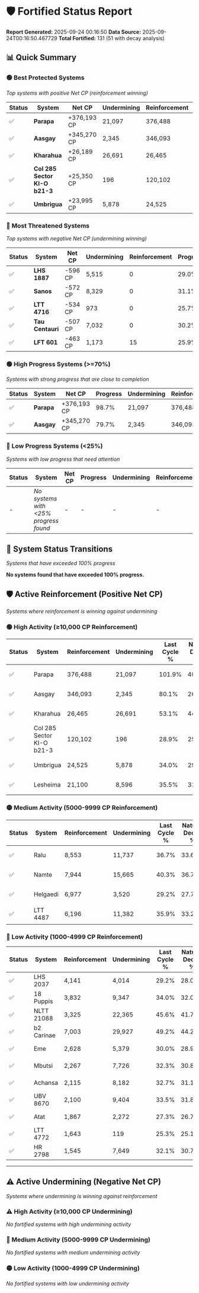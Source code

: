 # 🛡️ Fortified Status Report

**Report Generated:** 2025-09-24 00:16:50
**Data Source:** 2025-09-24T00:16:50.467729
**Total Fortified:** 131 (51 with decay analysis)

## 📊 Quick Summary

### 🟢 **Best Protected Systems**
*Top systems with positive Net CP (reinforcement winning)*

| Status | System | Net CP | Undermining | Reinforcement | Progress |
|--------|--------|--------|-------------|---------------|----------|
| ✅ | **Parapa** | +376,193 CP | 21,097 | 376,488 | 98.7% |
| ✅ | **Aasgay** | +345,270 CP | 2,345 | 346,093 | 79.7% |
| ✅ | **Kharahua** | +26,189 CP | 26,691 | 26,465 | 49.0% |
| ✅ | **Col 285 Sector KI-O b21-3** | +25,350 CP | 196 | 120,102 | 28.9% |
| ✅ | **Umbrigua** | +23,995 CP | 5,878 | 24,525 | 33.1% |

### 🔴 **Most Threatened Systems**
*Top systems with negative Net CP (undermining winning)*

| Status | System | Net CP | Undermining | Reinforcement | Progress |
|--------|--------|--------|-------------|---------------|----------|
| ✅ | **LHS 1887** | -596 CP | 5,515 | 0 | 29.0% |
| ✅ | **Sanos** | -572 CP | 8,329 | 0 | 31.1% |
| ✅ | **LTT 4716** | -534 CP | 973 | 0 | 25.7% |
| ✅ | **Tau Centauri** | -507 CP | 7,032 | 0 | 30.2% |
| ✅ | **LFT 601** | -463 CP | 1,173 | 15 | 25.9% |

### 🟢 **High Progress Systems (>=70%)**
*Systems with strong progress that are close to completion*

| Status | System | Net CP | Progress | Undermining | Reinforcement |
|--------|--------|--------|----------|-------------|---------------|
| ✅ | **Parapa** | +376,193 CP | 98.7% | 21,097 | 376,488 |
| ✅ | **Aasgay** | +345,270 CP | 79.7% | 2,345 | 346,093 |

### 🔴 **Low Progress Systems (<25%)**
*Systems with low progress that need attention*

| Status | System | Net CP | Progress | Undermining | Reinforcement |
|--------|--------|--------|----------|-------------|---------------|
| - | *No systems with <25% progress found* | - | - | - | - |
## 🔄 System Status Transitions
*Systems that have exceeded 100% progress*

**No systems found that have exceeded 100% progress.**

## 🛡️ Active Reinforcement (Positive Net CP)
*Systems where reinforcement is winning against undermining*

### 🟢 High Activity (≥10,000 CP Reinforcement)

| Status | System | Reinforcement | Undermining | Last Cycle % | Natural Decay % | Current Progress % | Current CP | Net CP | Activity |
|--------|--------|---------------|-------------|--------------|-----------------|-------------------|------------|--------|----------|
| ✅ | Parapa | 376,488 | 21,097 | 101.9% | 40.82% | 98.7% | 641,550 | +376,193 | 🟢 High Reinforcement |
| ✅ | Aasgay | 346,093 | 2,345 | 80.1% | 26.58% | 79.7% | 518,050 | +345,270 | 🟢 High Reinforcement |
| ✅ | Kharahua | 26,465 | 26,691 | 53.1% | 44.97% | 49.0% | 318,500 | +26,189 | 🟢 High Reinforcement |
| ✅ | Col 285 Sector KI-O b21-3 | 120,102 | 196 | 28.9% | 25.00% | 28.9% | 187,850 | +25,350 | 🟢 High Reinforcement |
| ✅ | Umbrigua | 24,525 | 5,878 | 34.0% | 29.41% | 33.1% | 215,150 | +23,995 | 🟢 High Reinforcement |
| ✅ | Lesheima | 21,100 | 8,596 | 35.5% | 31.10% | 34.2% | 222,300 | +20,143 | 🟢 High Reinforcement |

### 🟡 Medium Activity (5000-9999 CP Reinforcement)

| Status | System | Reinforcement | Undermining | Last Cycle % | Natural Decay % | Current Progress % | Current CP | Net CP | Activity |
|--------|--------|---------------|-------------|--------------|-----------------|-------------------|------------|--------|----------|
| ✅ | Ralu | 8,553 | 11,737 | 36.7% | 33.68% | 34.9% | 226,849 | +7,944 | 🟡 Medium Reinforcement |
| ✅ | Namte | 7,944 | 15,665 | 40.3% | 36.74% | 37.9% | 246,350 | +7,550 | 🟡 Medium Reinforcement |
| ✅ | Helgaedi | 6,977 | 3,520 | 29.2% | 27.70% | 28.7% | 186,549 | +6,494 | 🟡 Medium Reinforcement |
| ✅ | LTT 4487 | 6,196 | 11,382 | 35.9% | 33.27% | 34.1% | 221,650 | +5,391 | 🟡 Medium Reinforcement |

### 🔴 Low Activity (1000-4999 CP Reinforcement)

| Status | System | Reinforcement | Undermining | Last Cycle % | Natural Decay % | Current Progress % | Current CP | Net CP | Activity |
|--------|--------|---------------|-------------|--------------|-----------------|-------------------|------------|--------|----------|
| ✅ | LHS 2037 | 4,141 | 4,014 | 29.2% | 28.04% | 28.6% | 185,900 | +3,626 | 🔵 Low Reinforcement |
| ✅ | 18 Puppis | 3,832 | 9,347 | 34.0% | 32.07% | 32.6% | 211,900 | +3,438 | 🔵 Low Reinforcement |
| ✅ | NLTT 21088 | 3,325 | 22,365 | 45.6% | 41.74% | 42.2% | 274,300 | +3,000 | 🔵 Low Reinforcement |
| ✅ | b2 Carinae | 7,003 | 29,927 | 49.2% | 44.22% | 44.6% | 289,900 | +2,474 | 🔵 Low Reinforcement |
| ✅ | Eme | 2,628 | 5,379 | 30.0% | 28.91% | 29.2% | 189,800 | +1,916 | 🔵 Low Reinforcement |
| ✅ | Mbutsi | 2,267 | 7,726 | 32.3% | 30.82% | 31.1% | 202,150 | +1,804 | 🔵 Low Reinforcement |
| ✅ | Achansa | 2,115 | 8,182 | 32.7% | 31.15% | 31.4% | 204,100 | +1,636 | 🔵 Low Reinforcement |
| ✅ | UBV 8670 | 2,100 | 9,404 | 33.5% | 31.89% | 32.1% | 208,650 | +1,397 | 🔵 Low Reinforcement |
| ✅ | Atat | 1,867 | 2,272 | 27.3% | 26.79% | 27.0% | 175,500 | +1,393 | 🔵 Low Reinforcement |
| ✅ | LTT 4772 | 1,643 | 119 | 25.3% | 25.13% | 25.3% | 164,450 | +1,085 | 🔵 Low Reinforcement |
| ✅ | HR 2798 | 1,545 | 7,649 | 32.1% | 30.74% | 30.9% | 200,850 | +1,046 | 🔵 Low Reinforcement |


---

## ⚠️ Active Undermining (Negative Net CP)
*Systems where undermining is winning against reinforcement*

### ⚠️ High Activity (≥10,000 CP Undermining)

*No fortified systems with high undermining activity*

### 🔶 Medium Activity (5000-9999 CP Undermining)

*No fortified systems with medium undermining activity*

### 🟡 Low Activity (1000-4999 CP Undermining)

*No fortified systems with low undermining activity*
